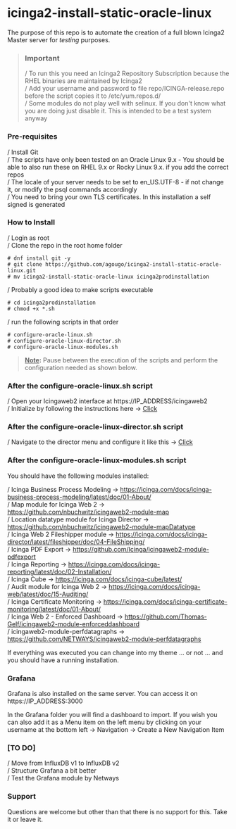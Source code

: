 # icinga2-install-static-oracle-linux
The purpose of this repo is to automate the creation of a full blown Icinga2 Master server for *testing* purposes.

> ### Important
> / To run this you need an Icinga2 Repository Subscription because the RHEL binaries are maintained by Icinga2  
> / Add your username and password to file repo/ICINGA-release.repo before the script copies it to /etc/yum.repos.d/  
> / Some modules do not play well with selinux. If you don't know what you are doing just disable it. This is intended to be a test system anyway  

### Pre-requisites  

/ Install Git  
/ The scripts have only been tested on an Oracle Linux 9.x - You should be able to also run these on RHEL 9.x or Rocky Linux 9.x. if you add the correct repos  
/ The locale of your server needs to be set to en_US.UTF-8 - if not change it, or modify the psql commands accordingly  
/ You need to bring your own TLS certificates. In this installation a self signed is generated

### How to Install  

/ Login as root  
/ Clone the repo in the root home folder  
```
# dnf install git -y
# git clone https://github.com/agougo/icinga2-install-static-oracle-linux.git
# mv icinga2-install-static-oracle-linux icinga2prodinstallation
```

/ Probably a good idea to make scripts executable  
```
# cd icinga2prodinstallation
# chmod +x *.sh
```

/ run the following scripts in that order
```
# configure-oracle-linux.sh
# configure-oracle-linux-director.sh
# configure-oracle-linux-modules.sh
```

> **<ins>Note</ins>:** Pause between the execution of the scripts and perform the configuration needed as shown below.  

### After the configure-oracle-linux.sh script  

/ Open your Icingaweb2 interface at https://IP_ADDRESS/icingaweb2  
/ Initialize by following the instructions here -> [Click](install/configure-ubuntu.adoc)  

### After the configure-oracle-linux-director.sh script  

/ Navigate to the director menu and configure it like this -> [Click](install/configure-ubuntu-director.adoc)

### After the configure-oracle-linux-modules.sh script  

You should have the following modules installed:  

/ Icinga Business Process Modeling -> https://icinga.com/docs/icinga-business-process-modeling/latest/doc/01-About/  
/ Map module for Icinga Web 2 -> https://github.com/nbuchwitz/icingaweb2-module-map  
/ Location datatype module for Icinga Director -> https://github.com/nbuchwitz/icingaweb2-module-mapDatatype  
/ Icinga Web 2 Fileshipper module -> https://icinga.com/docs/icinga-director/latest/fileshipper/doc/04-FileShipping/  
/ Icinga PDF Export -> https://github.com/Icinga/icingaweb2-module-pdfexport  
/ Icinga Reporting -> https://icinga.com/docs/icinga-reporting/latest/doc/02-Installation/  
/ Icinga Cube -> https://icinga.com/docs/icinga-cube/latest/  
/ Audit module for Icinga Web 2 -> https://icinga.com/docs/icinga-web/latest/doc/15-Auditing/  
/ Icinga Certificate Monitoring -> https://icinga.com/docs/icinga-certificate-monitoring/latest/doc/01-About/  
/ Icinga Web 2 - Enforced Dashboard -> https://github.com/Thomas-Gelf/icingaweb2-module-enforceddashboard  
/ icingaweb2-module-perfdatagraphs -> https://github.com/NETWAYS/icingaweb2-module-perfdatagraphs  

If everything was executed you can change into my theme ... or not ... and you should have a running installation.

### Grafana  

Grafana is also installed on the same server. You can access it on https://IP_ADDRESS:3000  

In the Grafana folder you will find a dashboard to import. If you wish you can also add it as a Menu item on the left menu by clicking on your username at the bottom left -> Navigation -> Create a New Navigation Item  

### [TO DO]

/ Move from InfluxDB v1 to InfluxDB v2  
/ Structure Grafana a bit better  
/ Test the Grafana module by Netways

### Support

Questions are welcome but other than that there is no support for this. Take it or leave it.

